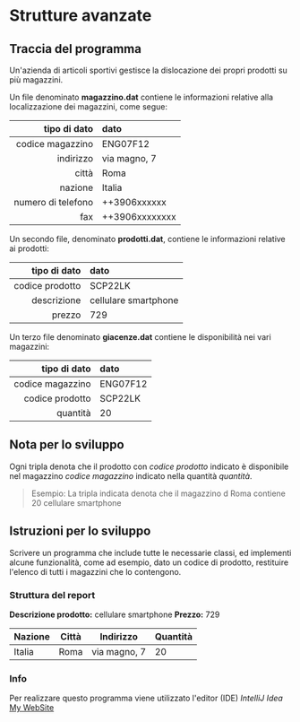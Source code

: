 # Strutture avanzate
## Traccia del programma
Un'azienda di articoli sportivi gestisce la dislocazione dei propri prodotti su più magazzini.

Un file  denominato **magazzino.dat** contiene le informazioni relative alla localizzazione dei magazzini, come segue:

| tipo di dato | dato |
| ---: | :--- |
| codice magazzino | ENG07F12 |
| indirizzo | via magno, 7 |
| città | Roma |
| nazione | Italia |
| numero di telefono | ++3906xxxxxx |
| fax | ++3906xxxxxxxx |

Un secondo file, denominato **prodotti.dat**, contiene le informazioni relative ai prodotti:

| tipo di dato | dato |
| ---: | :--- |
| codice prodotto | SCP22LK |
| descrizione | cellulare smartphone |
| prezzo | 729 |


Un terzo file denominato **giacenze.dat** contiene le disponibilità nei vari magazzini:

| tipo di dato | dato |
| ---: | :--- |
| codice magazzino | ENG07F12 |
| codice prodotto | SCP22LK |
| quantità | 20 |

## Nota per lo sviluppo
Ogni tripla denota che il prodotto con *codice prodotto* indicato è disponibile nel magazzino *codice magazzino* indicato nella quantità *quantità*.
> Esempio:
> La tripla indicata denota che il magazzino d Roma contiene 20 cellulare smartphone
## Istruzioni per lo sviluppo
Scrivere un programma che include tutte le necessarie classi, ed implementi alcune funzionalità, come ad esempio, dato un codice di prodotto, restituire l'elenco di tutti i magazzini che lo contengono.
### Struttura del report
**Descrizione prodotto:** cellulare smartphone
**Prezzo:** 729

| Nazione | Città | Indirizzo | Quantità |
| --- | --- | --- | --- |
| Italia | Roma | via magno, 7 | 20 |

### Info
Per realizzare questo programma viene utilizzato l'editor (IDE) *IntelliJ Idea*
[My WebSite](http://www.antomau.com)

<!-- this is a readme file -->
<!-- it's written in markdown language -->
<!-- it can be converted to html language -->
<!-- Use following online tools to manage/edit markdown files -->
<!-- https://stackedit.io -->
<!-- http://dillinger.io/ -->
<!-- https://github.com/adam-p/markdown-here/wiki/Markdown-Cheatsheet -->
